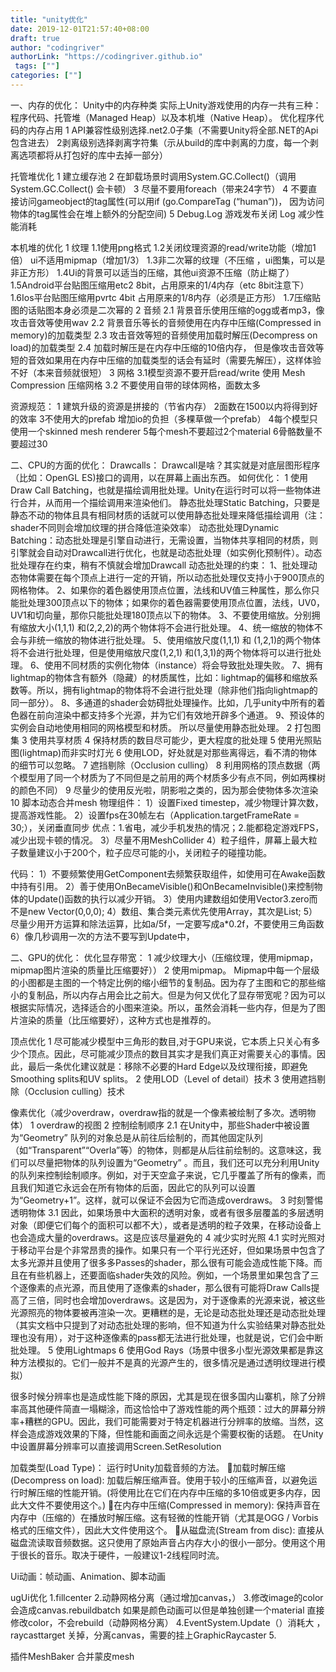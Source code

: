 ```yaml
---
title: "unity优化"
date: 2019-12-01T21:57:40+08:00
draft: true
author: "codingriver"
authorLink: "https://codingriver.github.io"
 tags: [""]
categories: [""]
---
```


<!--more-->


一、内存的优化：
Unity中的内存种类
实际上Unity游戏使用的内存一共有三种：程序代码、托管堆（Managed Heap）以及本机堆（Native Heap）。 
优化程序代码的内存占用
1 API兼容性级别选择.net2.0子集（不需要Unity将全部.NET的Api包含进去）
2剥离级别选择剥离字符集（示从build的库中剥离的力度，每一个剥离选项都将从打包好的库中去掉一部分）
 
托管堆优化
1 建立缓存池
2 在卸载场景时调用System.GC.Collect()（调用System.GC.Collect() 会卡顿）
3 尽量不要用foreach（带来24字节）
4 不要直接访问gameobject的tag属性(可以用if (go.CompareTag (“human”))， 因为访问物体的tag属性会在堆上额外的分配空间)
5 Debug.Log 游戏发布关闭 Log 减少性能消耗
 
本机堆的优化
1 纹理
1.1使用png格式
1.2关闭纹理资源的read/write功能（增加1倍） ui不适用mipmap（增加1/3）
1.3非二次幂的纹理（不压缩 ，ui图集，可以是非正方形）
1.4Ui的背景可以适当的压缩，其他ui资源不压缩（防止糊了）
1.5Android平台贴图压缩用etc2 8bit，占用原来的1/4内存（etc 8bit注意下）
1.6Ios平台贴图压缩用pvrtc 4bit 占用原来的1/8内存（必须是正方形）
1.7压缩贴图的话贴图本身必须是二次幂的
2 音频
2.1 背景音乐使用压缩的ogg或者mp3，像攻击音效等使用wav
2.2 背景音乐等长的音频使用在内存中压缩(Compressed in memory)的加载类型
2.3 攻击音效等短的音频使用加载时解压(Decompress on load)的加载类型
2.4 加载时解压是在内存中压缩的10倍内存， 但是像攻击音效等短的音效如果用在内存中压缩的加载类型的话会有延时（需要先解压），这样体验不好（本来音频就很短）
3 网格
3.1模型资源不要开启read/write  使用 Mesh Compression 压缩网格
3.2 不要使用自带的球体网格，面数太多

资源规范：
1	 建筑升级的资源是拼接的（节省内存）
2面数在1500以内将得到好的效率
3不使用大的prefab 增加io的负担（多棵草做一个prefab）
4每个模型只使用一个skinned mesh renderer
5每个mesh不要超过2个material
6骨骼数量不要超过30

二、CPU的方面的优化： 
Drawcalls：
Drawcall是啥？其实就是对底层图形程序（比如：OpenGL ES)接口的调用，以在屏幕上画出东西。
如何优化：
1	使用Draw Call Batching，也就是描绘调用批处理。Unity在运行时可以将一些物体进行合并，从而用一个描绘调用来渲染他们。
静态批处理Static Batching，只要是静态不动的物体且具有相同材质的话就可以使用静态批处理来降低描绘调用（注：shader不同则会增加纹理的拼合降低渲染效率）
动态批处理Dynamic Batching：动态批处理是引擎自动进行，无需设置，当物体共享相同的材质，则引擎就会自动对Drawcall进行优化，也就是动态批处理（如实例化预制件）。动态批处理存在约束，稍有不慎就会增加Drawcall
动态批处理的约束：
1、批处理动态物体需要在每个顶点上进行一定的开销，所以动态批处理仅支持小于900顶点的网格物体。
2、如果你的着色器使用顶点位置，法线和UV值三种属性，那么你只能批处理300顶点以下的物体；如果你的着色器需要使用顶点位置，法线，UV0，UV1和切向量，那你只能批处理180顶点以下的物体。
3、不要使用缩放。分别拥有缩放大小(1,1,1) 和(2,2,2)的两个物体将不会进行批处理。
4、统一缩放的物体不会与非统一缩放的物体进行批处理。
5、使用缩放尺度(1,1,1) 和 (1,2,1)的两个物体将不会进行批处理，但是使用缩放尺度(1,2,1) 和(1,3,1)的两个物体将可以进行批处理。
6、使用不同材质的实例化物体（instance）将会导致批处理失败。
7、拥有lightmap的物体含有额外（隐藏）的材质属性，比如：lightmap的偏移和缩放系数等。所以，拥有lightmap的物体将不会进行批处理（除非他们指向lightmap的同一部分）。
8、多通道的shader会妨碍批处理操作。比如，几乎unity中所有的着色器在前向渲染中都支持多个光源，并为它们有效地开辟多个通道。
9、预设体的实例会自动地使用相同的网格模型和材质。
所以尽量使用静态批处理。
2	打包图集
3	使用共享材质
4	保持材质的数目尽可能少，更大程度的批处理
5	使用光照贴图(lightmap)而非实时灯光
6	使用LOD，好处就是对那些离得远，看不清的物体的细节可以忽略。
7	遮挡剔除（Occlusion culling）
8	利用网格的顶点数据（两个模型用了同一个材质为了不同但是之前用的两个材质多少有点不同，例如两棵树的颜色不同）
9	尽量少的使用反光啦，阴影啦之类的，因为那会使物体多次渲染
10  脚本动态合并mesh
物理组件：
1）设置Fixed timestep，减少物理计算次数，提高游戏性能。
2）设置fps在30帧左右（Application.targetFrameRate = 30;），关闭垂直同步 
优点：1.省电，减少手机发热的情况；2.能都稳定游戏FPS，减少出现卡顿的情况。
3）尽量不用MeshCollider
4）粒子组件，屏幕上最大粒子数量建议小于200个，粒子应尽可能的小，关闭粒子的碰撞功能。
  
代码：
1）不要频繁使用GetComponent去频繁获取组件，如使用可在Awake函数中持有引用。
2）善于使用OnBecameVisible()和OnBecameInvisible()来控制物体的Update()函数的执行以减少开销。
3）使用内建数组如使用Vector3.zero而不是new Vector(0,0,0);
4）数组、集合类元素优先使用Array，其次是List;
5）尽量少用开方运算和除法运算，比如a/5f，一定要写成a*0.2f，不要使用三角函数
6）像几秒调用一次的方法不要写到Update中，

二、GPU的优化：
优化显存带宽：
1	减少纹理大小（压缩纹理，使用mipmap，mipmap图片渲染的质量比压缩要好））
2	使用mipmap。
Mipmap中每一个层级的小图都是主图的一个特定比例的缩小细节的复制品。因为存了主图和它的那些缩小的复制品，所以内存占用会比之前大。但是为何又优化了显存带宽呢？因为可以根据实际情况，选择适合的小图来渲染。所以，虽然会消耗一些内存，但是为了图片渲染的质量（比压缩要好），这种方式也是推荐的。

顶点优化
1 尽可能减少模型中三角形的数目,对于GPU来说，它本质上只关心有多少个顶点。因此，尽可能减少顶点的数目其实才是我们真正对需要关心的事情。因此，最后一条优化建议就是：移除不必要的Hard Edge以及纹理衔接，即避免Smoothing splits和UV splits。
2 使用LOD（Level of detail）技术
3 使用遮挡剔除（Occlusion culling）技术

像素优化（减少overdraw，overdraw指的就是一个像素被绘制了多次。透明物体）
1 overdraw的视图
2 控制绘制顺序
2.1 在Unity中，那些Shader中被设置为“Geometry” 队列的对象总是从前往后绘制的，而其他固定队列（如“Transparent”“Overla”等）的物体，则都是从后往前绘制的。这意味这，我们可以尽量把物体的队列设置为“Geometry” 。而且，我们还可以充分利用Unity的队列来控制绘制顺序。例如，对于天空盒子来说，它几乎覆盖了所有的像素，而且我们知道它永远会在所有物体的后面，因此它的队列可以设置为“Geometry+1”。这样，就可以保证不会因为它而造成overdraws。
3 时刻警惕透明物体
3.1 因此，如果场景中大面积的透明对象，或者有很多层覆盖的多层透明对象（即便它们每个的面积可以都不大），或者是透明的粒子效果，在移动设备上也会造成大量的overdraws。这是应该尽量避免的
4 减少实时光照
4.1 实时光照对于移动平台是个非常昂贵的操作。如果只有一个平行光还好，但如果场景中包含了太多光源并且使用了很多多Passes的shader，那么很有可能会造成性能下降。而且在有些机器上，还要面临shader失效的风险。例如，一个场景里如果包含了三个逐像素的点光源，而且使用了逐像素的shader，那么很有可能将Draw Calls提高了三倍，同时也会增加overdraws。这是因为，对于逐像素的光源来说，被这些光源照亮的物体要被再渲染一次。更糟糕的是，无论是动态批处理还是动态批处理（其实文档中只提到了对动态批处理的影响，但不知道为什么实验结果对静态批处理也没有用），对于这种逐像素的pass都无法进行批处理，也就是说，它们会中断批处理。
5 使用Lightmaps
6 使用God Rays（场景中很多小型光源效果都是靠这种方法模拟的。它们一般并不是真的光源产生的，很多情况是通过透明纹理进行模拟）











很多时候分辨率也是造成性能下降的原因，尤其是现在很多国内山寨机，除了分辨率高其他硬件简直一塌糊涂，而这恰恰中了游戏性能的两个瓶颈：过大的屏幕分辨率+糟糕的GPU。因此，我们可能需要对于特定机器进行分辨率的放缩。当然，这样会造成游戏效果的下降，但性能和画面之间永远是个需要权衡的话题。
在Unity中设置屏幕分辨率可以直接调用Screen.SetResolution


加载类型(Load Type)： 运行时Unity加载音频的方法。
加载时解压缩(Decompress on load): 加载后解压缩声音。使用于较小的压缩声音，以避免运行时解压缩的性能开销。(将使用比在它们在内存中压缩的多10倍或更多内存，因此大文件不要使用这个。)
在内存中压缩(Compressed in memory): 保持声音在内存中（压缩的）在播放时解压缩。这有轻微的性能开销（尤其是OGG / Vorbis格式的压缩文件），因此大文件使用这个。
从磁盘流(Stream from disc): 直接从磁盘流读取音频数据。这只使用了原始声音占内存大小的很小一部分。使用这个用于很长的音乐。取决于硬件，一般建议1-2线程同时流。

Ui动画：帧动画、Animation、脚本动画



ugUi优化
1.fillcenter
2.动静网格分离（通过增加canvas，）
3.修改image的color会造成canvas.rebuildbatch  如果是颜色动画可以但是单独创建一个material 直接修改color，不会rebuild（动静网格分离）
4.EventSystem.Update（）消耗大  ，raycasttarget 关掉，分离canvas，需要的挂上GraphicRaycaster
5.


插件MeshBaker 合并蒙皮mesh